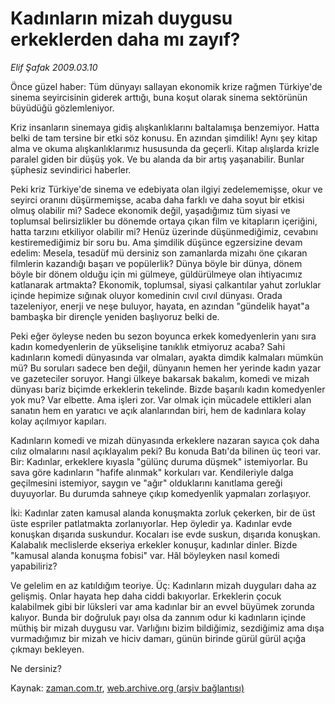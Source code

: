 # Kadınların mizah duygusu erkeklerden daha mı zayıf?

*Elif Şafak 2009.03.10*

<tr><td class="metin" colspan="2" style="padding-top: 20px; padding-left: 5px; padding-right: 10px;">Önce güzel haber: Tüm dünyayı sallayan ekonomik krize rağmen Türkiye'de sinema seyircisinin giderek arttığı, buna koşut olarak sinema sektörünün büyüdüğü gözlemleniyor.</td></tr><tr><td class="metin" colspan="2" style="padding-top: 20px; padding-left: 5px; padding-right: 10px;"><p>Kriz insanların sinemaya gidiş alışkanlıklarını baltalamışa benzemiyor. Hatta belki de tam tersine bir etki söz konusu. En azından şimdilik! Aynı şey kitap alma ve okuma alışkanlıklarımız hususunda da geçerli. Kitap alışlarda krizle paralel giden bir düşüş yok. Ve bu alanda da bir artış yaşanabilir. Bunlar şüphesiz sevindirici haberler. 
<p> Peki kriz Türkiye'de sinema ve edebiyata olan ilgiyi zedelememişse, okur ve seyirci oranını düşürmemişse, acaba daha farklı ve daha soyut bir etkisi olmuş olabilir mi? Sadece ekonomik değil, yaşadığımız tüm siyasi ve toplumsal belirsizlikler bu dönemde ortaya çıkan film ve kitapların içeriğini, hatta tarzını etkiliyor olabilir mi? Henüz üzerinde düşünmediğimiz, cevabını kestiremediğimiz bir soru bu. Ama şimdilik düşünce egzersizine devam edelim: Mesela, tesadüf mü dersiniz son zamanlarda mizahı öne çıkaran filmlerin kazandığı başarı ve popülerlik? Dünya böyle bir dünya, dönem böyle bir dönem olduğu için mi gülmeye, güldürülmeye olan ihtiyacımız katlanarak artmakta? Ekonomik, toplumsal, siyasi çalkantılar yahut zorluklar içinde hepimize sığınak oluyor komedinin cıvıl cıvıl dünyası. Orada tazeleniyor, enerji ve neşe buluyor, hayata, en azından "gündelik hayat"a bambaşka bir dirençle yeniden başlıyoruz belki de. 
<p> Peki eğer öyleyse neden bu sezon boyunca erkek komedyenlerin yanı sıra kadın komedyenlerin de yükselişine tanıklık etmiyoruz acaba? Sahi kadınların komedi dünyasında var olmaları, ayakta dimdik kalmaları mümkün mü? Bu soruları sadece ben değil, dünyanın hemen her yerinde kadın yazar ve gazeteciler soruyor. Hangi ülkeye bakarsak bakalım, komedi ve mizah dünyası bariz biçimde erkeklerin tekelinde. Bizde başarılı kadın komedyenler yok mu? Var elbette. Ama işleri zor. Var olmak için mücadele ettikleri alan sanatın hem en yaratıcı ve açık alanlarından biri, hem de kadınlara kolay kolay açılmıyor kapıları. 
<p> Kadınların komedi ve mizah dünyasında erkeklere nazaran sayıca çok daha cılız olmalarını nasıl açıklayalım peki? Bu konuda Batı'da bilinen üç teori var. Bir: Kadınlar, erkeklere kıyasla "gülünç duruma düşmek" istemiyorlar. Bu sava göre kadınların "hafife alınmak" korkuları var. Kendileriyle dalga geçilmesini istemiyor, saygın ve "ağır" olduklarını kanıtlama gereği duyuyorlar. Bu durumda sahneye çıkıp komedyenlik yapmaları zorlaşıyor. 
<p> İki: Kadınlar zaten kamusal alanda konuşmakta zorluk çekerken, bir de üst üste espriler patlatmakta zorlanıyorlar. Hep öyledir ya. Kadınlar evde konuşkan dışarıda suskundur. Kocaları ise evde suskun, dışarıda konuşkan. Kalabalık meclislerde ekseriya erkekler konuşur, kadınlar dinler. Bizde "kamusal alanda konuşma fobisi" var. Hâl böyleyken nasıl komedi yapabiliriz?
<p> Ve gelelim en az katıldığım teoriye. Üç: Kadınların mizah duyguları daha az gelişmiş. Onlar hayata hep daha ciddi bakıyorlar. Erkeklerin çocuk kalabilmek gibi bir lüksleri var ama kadınlar bir an evvel büyümek zorunda kalıyor. Bunda bir doğruluk payı olsa da zannım odur ki kadınların içinde müthiş bir mizah duygusu var. Varlığını bizim bildiğimiz, sezdiğimiz ama dışa vurmadığımız bir mizah ve hiciv damarı, günün birinde gürül gürül açığa çıkmayı bekleyen. 
<p> Ne dersiniz?<br/></p></p></p></p></p></p></p></td></tr>

Kaynak: [zaman.com.tr](http://zaman.com.tr/yazar.do?yazino=823489), [web.archive.org (arşiv bağlantısı)](http://web.archive.org/web/20090314040056/http://www.zaman.com.tr:80/yazar.do?yazino=823489)
